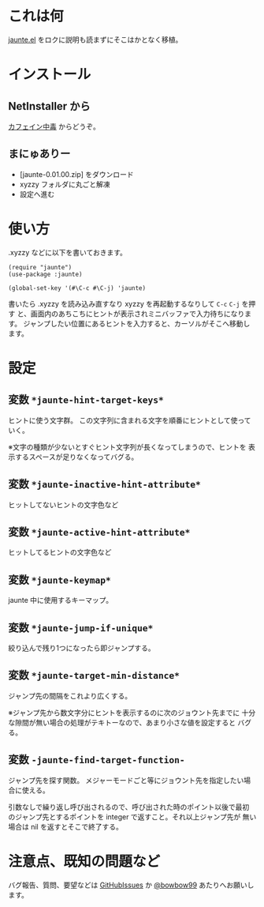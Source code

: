 これは何
========
[jaunte.el] をロクに説明も読まずにそこはかとなく移植。

  [jaunte.el]: http://kawaguchi.posterous.com/emacshit-a-hint

インストール
============

NetInstaller から
-----------------
[カフェイン中毒] からどうぞ。

  [カフェイン中毒]: http://bowbow99.sakura.ne.jp/xyzzy/packages.l

まにゅありー
------------
- [jaunte-0.01.00.zip] をダウンロード
- xyzzy フォルダに丸ごと解凍
- 設定へ進む


使い方
======
.xyzzy などに以下を書いておきます。

    (require "jaunte")
    (use-package :jaunte)
    
    (global-set-key '(#\C-c #\C-j) 'jaunte)

書いたら .xyzzy を読み込み直すなり xyzzy を再起動するなりして `C-c` `C-j` を押す
と、画面内のあちこちにヒントが表示されミニバッファで入力待ちになります。
ジャンプしたい位置にあるヒントを入力すると、カーソルがそこへ移動します。

設定
====

変数 `*jaunte-hint-target-keys*`
--------------------------------
ヒントに使う文字群。
この文字列に含まれる文字を順番にヒントとして使っていく。

※文字の種類が少ないとすぐヒント文字列が長くなってしまうので、ヒントを
表示するスペースが足りなくなってバグる。

変数 `*jaunte-inactive-hint-attribute*`
---------------------------------------
ヒットしてないヒントの文字色など

変数 `*jaunte-active-hint-attribute*`
-------------------------------------
ヒットしてるヒントの文字色など

変数 `*jaunte-keymap*`
-----------------------
jaunte 中に使用するキーマップ。

変数 `*jaunte-jump-if-unique*`
-------------------------------
絞り込んで残り1つになったら即ジャンプする。

変数 `*jaunte-target-min-distance*`
------------------------------------
ジャンプ先の間隔をこれより広くする。

※ジャンプ先から数文字分にヒントを表示するのに次のジョウント先までに
十分な隙間が無い場合の処理がテキトーなので、あまり小さな値を設定すると
バグる。

変数 `-jaunte-find-target-function-`
------------------------------------
ジャンプ先を探す関数。
メジャーモードごと等にジョウント先を指定したい場合に使える。

引数なしで繰り返し呼び出されるので、呼び出された時のポイント以後で最初
のジャンプ先とするポイントを integer で返すこと。それ以上ジャンプ先が
無い場合は nil を返すとそこで終了する。


注意点、既知の問題など
======================

バグ報告、質問、要望などは [GitHubIssues] か [@bowbow99] あたりへお願いします。

  [GitHubIssues]: http://github.com/bowbow99/xyzzy.jaunte/issues
  [@bowbow99]: http://twitter.com/bowbow99
